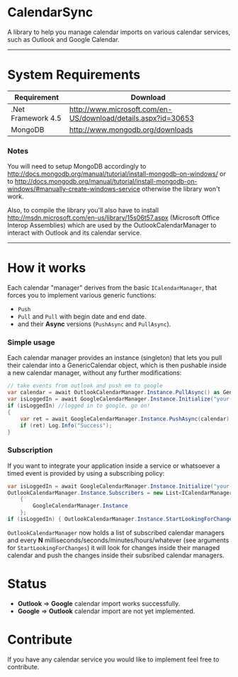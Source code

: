CalendarSync
============

A library to help you manage calendar imports on various calendar services, such as Outlook and Google Calendar.

___

System Requirements
===================

| Requirement | Download |
|-------------|----------|
| .Net Framework 4.5 | http://www.microsoft.com/en-US/download/details.aspx?id=30653 |
| MongoDB | http://www.mongodb.org/downloads |

### Notes

You will need to setup MongoDB accordingly to http://docs.mongodb.org/manual/tutorial/install-mongodb-on-windows/ or to http://docs.mongodb.org/manual/tutorial/install-mongodb-on-windows/#manually-create-windows-service otherwise the library won't work.

Also, to compile the library you'll also have to install http://msdn.microsoft.com/en-us/library/15s06t57.aspx (Microsoft Office Interop Assemblies) which are used by the OutlookCalendarManager to interact with Outlook and its calendar service.

___

How it works
============
Each calendar "manager" derives from the basic ``ICalendarManager``, that forces you to implement various generic functions:

* ``Push``
* ``Pull`` and ``Pull`` with begin date and end date.
* and their **Async** versions (``PushAsync`` and ``PullAsync``).

### Simple usage
Each calendar manager provides an instance (singleton) that lets you pull their calendar into a GenericCalendar object, which is then pushable inside a new calendar manager, without any further modifications:

```C#
// take events from outlook and push em to google
var calendar = await OutlookCalendarManager.Instance.PullAsync() as GenericCalendar;
var isLoggedIn = await GoogleCalendarManager.Instance.Initialize("your-google-client-id", "your-google-client-secret", "your-calendar-name");
if (isLoggedIn) //logged in to google, go on!
{
	var ret = await GoogleCalendarManager.Instance.PushAsync(calendar);
	if (ret) Log.Info("Success");
}
```
### Subscription

If you want to integrate your application inside a service or whatsoever a timed event is provided by using a subscribing policy:

```C#
var isLoggedIn = await GoogleCalendarManager.Instance.Initialize("your-google-client-id", "your-google-client-secret", "your-calendar-name");
OutlookCalendarManager.Instance.Subscribers = new List<ICalendarManager>
	{
		GoogleCalendarManager.Instance
	};
if (isLoggedIn) { OutlookCalendarManager.Instance.StartLookingForChanges(TimeSpan.FromSeconds(10)); }
```

``OutlookCalendarManager`` now holds a list of subscribed calendar managers and every **N** milliseconds/seconds/minutes/hours/whatever (see arguments for ``StartLookingForChanges``)  it will look for changes inside their managed calendar and push the changes inside their subsribed calendar managers.

Status
======

* **Outlook** => **Google** calendar import works successfully.
* **Google** => **Outlook** calendar import are not yet implemented.

Contribute
==========

If you have any calendar service you would like to implement feel free to contribute.
